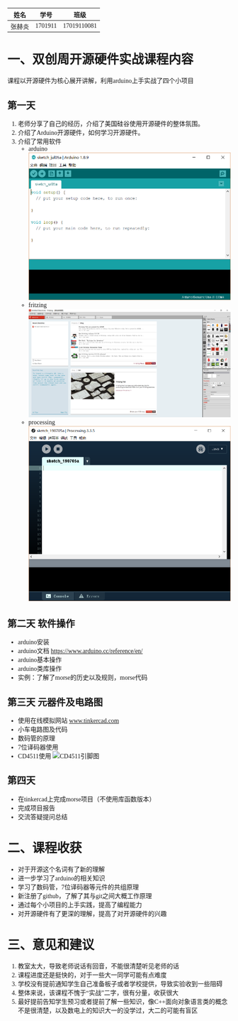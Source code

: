 <font face="宋体">

姓名|学号|班级
:--:|:--:|:--:
张赫炎|1701911|17019110081

# 一、双创周开源硬件实战课程内容
课程以开源硬件为核心展开讲解，利用arduino上手实战了四个小项目
## 第一天
1. 老师分享了自己的经历，介绍了美国硅谷使用开源硬件的整体氛围。
2. 介绍了Arduino开源硬件，如何学习开源硬件。
3. 介绍了常用软件
   - arduino
  ![arduino ide图片](https://github.com/xidianzhy/arduino/blob/master/arduino.png)  
   - fritzing
  ![fritzing 图片](https://github.com/xidianzhy/arduino/blob/master/fritzing.png)
   - processing
  ![processing 图片](https://github.com/xidianzhy/arduino/blob/master/processing.png)
## 第二天 软件操作
- arduino安装
- arduino文档 https://www.arduino.cc/reference/en/
- arduino基本操作
- arduino类库操作
- 实例：了解了morse的历史以及规则，morse代码
## 第三天 元器件及电路图
- 使用在线模拟网站 www.tinkercad.com
- 小车电路图及代码
- 数码管的原理
- 7位译码器使用
- CD4511使用
   ![CD4511引脚图](http://tupian.baike.com/doc/CD4511/tctupian/1/1?target=a1_13_08_50200009239445155331080234340.jpg)
## 第四天
- 在tinkercad上完成morse项目（不使用库函数版本）
- 完成项目报告
- 交流答疑提问总结
# 二、课程收获
- 对于开源这个名词有了新的理解
- 进一步学习了arduino的相关知识
- 学习了数码管，7位译码器等元件的共组原理
- 新注册了github，了解了其与git之间大概工作原理
- 通过每个小项目的上手实践，提高了编程能力
- 对开源硬件有了更深的理解，提高了对开源硬件的兴趣

# 三、意见和建议
1. 教室太大，导致老师说话有回音，不能很清楚听见老师的话
2. 课程进度还是挺快的，对于一些大一同学可能有点难度
3. 学校没有提前通知学生自己准备板子或者学校提供，导致实验收到一些阻碍
4. 整体来说，该课程不愧于“实战”二字，很有分量，收获很大
5. 最好提前告知学生预习或者提前了解一些知识，像C++面向对象语言类的概念不是很清楚，以及数电上的知识大一的没学过，大二的可能有盲区

